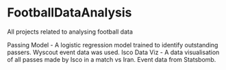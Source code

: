 # FootballDataAnalysis
All projects related to analysing football data

Passing Model - A logistic regression model trained to identify outstanding passers. Wyscout event data was used.
Isco Data Viz - A data visualisation of all passes made by Isco in a match vs Iran. Event data from Statsbomb.
